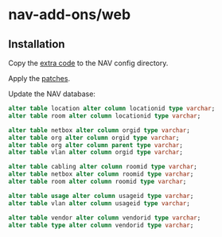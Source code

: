 # nav-add-ons/web

## Installation

Copy the [extra code](etc) to the NAV config directory.

Apply the [patches](patches).

Update the NAV database:

```sql
alter table location alter column locationid type varchar;
alter table room alter column locationid type varchar;

alter table netbox alter column orgid type varchar;
alter table org alter column orgid type varchar;
alter table org alter column parent type varchar;
alter table vlan alter column orgid type varchar;

alter table cabling alter column roomid type varchar;
alter table netbox alter column roomid type varchar;
alter table room alter column roomid type varchar;

alter table usage alter column usageid type varchar;
alter table vlan alter column usageid type varchar;

alter table vendor alter column vendorid type varchar;
alter table type alter column vendorid type varchar;
```

